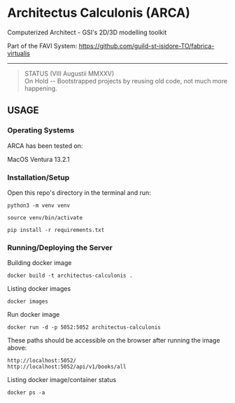 # Architectus Calculonis (ARCA)

Computerized Architect - GSI's 2D/3D modelling toolkit

Part of the FAVI System: https://github.com/guild-st-isidore-TO/fabrica-virtualis

---

> STATUS (VIII Augustii MMXXV)  
On Hold -- Bootstrapped projects by reusing old code, not much more happening.

## USAGE

### Operating Systems

ARCA has been tested on:

MacOS Ventura 13.2.1

### Installation/Setup

Open this repo's directory in the terminal and run:

```
python3 -m venv venv

source venv/bin/activate

pip install -r requirements.txt
```

### Running/Deploying the Server

Building docker image

```
docker build -t architectus-calculonis .
```

Listing docker images

```
docker images
```

Run docker image

```
docker run -d -p 5052:5052 architectus-calculonis
```

These paths should be accessible on the browser after running the image above:

```
http://localhost:5052/
http://localhost:5052/api/v1/books/all
```

Listing docker image/container status

```
docker ps -a
```
